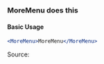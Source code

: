 ### MoreMenu does this

#### Basic Usage

```jsx
<MoreMenu>MoreMenu</MoreMenu>
```

Source:

```js { "file": "./MoreMenu.js" }
```
